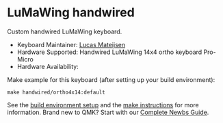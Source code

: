 # LuMaWing handwired

Custom handwired LuMaWing keyboard.

* Keyboard Maintainer: [Lucas Mateijsen](https://github.com/LucasMateijsen/)
* Hardware Supported: Handwired LuMaWing 14x4 ortho keyboard Pro-Micro
* Hardware Availability: 

Make example for this keyboard (after setting up your build environment):

    make handwired/ortho4x14:default

See the [build environment setup](https://docs.qmk.fm/#/getting_started_build_tools) and the [make instructions](https://docs.qmk.fm/#/getting_started_make_guide) for more information. Brand new to QMK? Start with our [Complete Newbs Guide](https://docs.qmk.fm/#/newbs).
